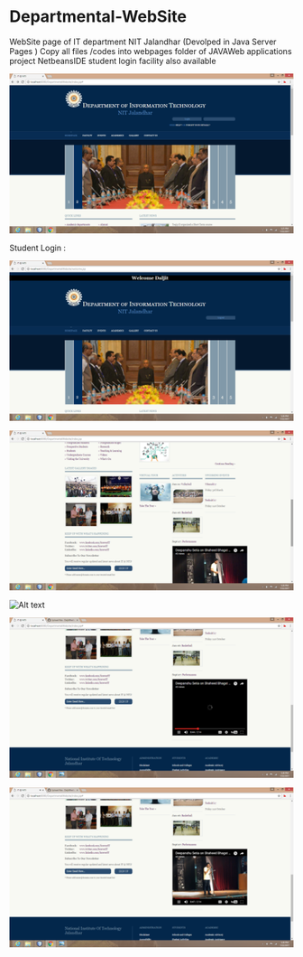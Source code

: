 # Departmental-WebSite
WebSite page of IT department NIT Jalandhar (Devolped in Java Server Pages )
Copy all files /codes into webpages folder of JAVAWeb applications project NetbeansIDE
student login facility also available


![Alt text](https://github.com/DaljitBhalla/Departmental-WebSite/blob/master/screenshots/Screenshot%20(20).png "Optional title")

Student Login : 

![Alt text](https://github.com/DaljitBhalla/Departmental-WebSite/blob/master/screenshots/Screenshot%20(21).png "Optional title")


![Alt text](https://github.com/DaljitBhalla/Departmental-WebSite/blob/master/screenshots/Screenshot%20(22).png "Optional title")


![Alt text](https://github.com/DaljitBhalla/Departmental-WebSite/blob/master/screenshots/Screenshot%20(23).png "Optional title")


![Alt text](https://github.com/DaljitBhalla/Departmental-WebSite/blob/master/screenshots/Screenshot%20(24).png "Optional title")


![Alt text](https://github.com/DaljitBhalla/Departmental-WebSite/blob/master/screenshots/Screenshot%20(25).png "Optional title")
